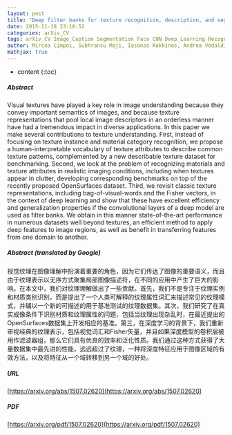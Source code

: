 ```yaml
---
layout: post
title: "Deep filter banks for texture recognition, description, and segmentation"
date: 2015-11-18 23:10:52
categories: arXiv_CV
tags: arXiv_CV Image_Caption Segmentation Face CNN Deep_Learning Recognition
author: Mircea Cimpoi, Subhransu Maji, Iasonas Kokkinos, Andrea Vedaldi
mathjax: true
---
```


* content
{:toc}

##### Abstract
Visual textures have played a key role in image understanding because they convey important semantics of images, and because texture representations that pool local image descriptors in an orderless manner have had a tremendous impact in diverse applications. In this paper we make several contributions to texture understanding. First, instead of focusing on texture instance and material category recognition, we propose a human-interpretable vocabulary of texture attributes to describe common texture patterns, complemented by a new describable texture dataset for benchmarking. Second, we look at the problem of recognizing materials and texture attributes in realistic imaging conditions, including when textures appear in clutter, developing corresponding benchmarks on top of the recently proposed OpenSurfaces dataset. Third, we revisit classic texture representations, including bag-of-visual-words and the Fisher vectors, in the context of deep learning and show that these have excellent efficiency and generalization properties if the convolutional layers of a deep model are used as filter banks. We obtain in this manner state-of-the-art performance in numerous datasets well beyond textures, an efficient method to apply deep features to image regions, as well as benefit in transferring features from one domain to another.

##### Abstract (translated by Google)
视觉纹理在图像理解中扮演着重要的角色，因为它们传达了图像的重要语义，而且由于纹理表示以无序方式聚集局部图像描述符，在不同的应用中产生了巨大的影响。在本文中，我们对纹理理解做出了一些贡献。首先，我们不是专注于纹理实例和材质类别识别，而是提出了一个人类可解释的纹理属性词汇来描述常见的纹理模式，并辅以一个新的可描述的用于基准测试的纹理数据集。其次，我们研究了在真实成像条件下识别材质和纹理属性的问题，包括当纹理出现杂乱时，在最近提出的OpenSurfaces数据集上开发相应的基准。第三，在深度学习的背景下，我们重新审视经典的纹理表示，包括视觉词汇和Fisher矢量，并且如果深度模型的卷积层被用作滤波器组，那么它们具有优良的效率和泛化性质。我们通过这种方式获得了大量数据集中最先进的性能，远远超过了纹理，一种将深度特征应用于图像区域的有效方法，以及将特征从一个域转移到另一个域的好处。

##### URL
[https://arxiv.org/abs/1507.02620](https://arxiv.org/abs/1507.02620)

##### PDF
[https://arxiv.org/pdf/1507.02620](https://arxiv.org/pdf/1507.02620)

